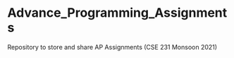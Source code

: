 # Advance_Programming_Assignments

Repository to store and share AP Assignments (CSE 231 Monsoon 2021)
